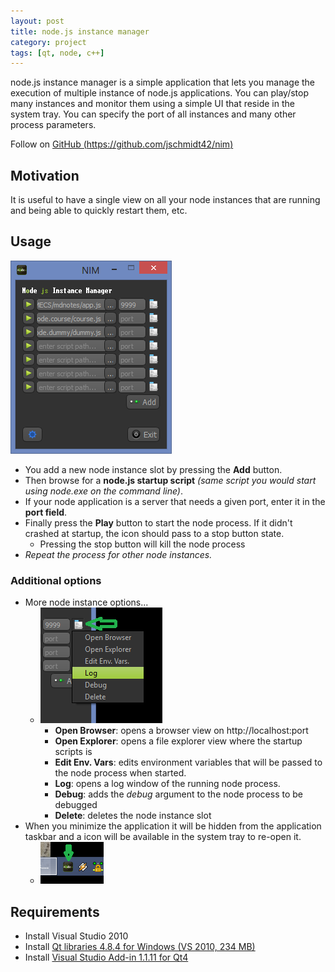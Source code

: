 ```yaml
---
layout: post
title: node.js instance manager
category: project
tags: [qt, node, c++]
---
```


node.js instance manager is a simple application that lets you manage the execution of multiple instance of node.js applications. You can play/stop many instances and monitor them using a simple UI that reside in the system tray. You can specify the port of all instances and many other process parameters. 

Follow on [GitHub (https://github.com/jschmidt42/nim)](https://github.com/jschmidt42/nim)

## Motivation

It is useful to have a single view on all your node instances that are running and being able to quickly restart them, etc.

## Usage

![main ui](/images/main.png)

- You add a new node instance slot by pressing the **Add** button.
- Then browse for a **node.js startup script** *(same script you would start using node.exe on the command line)*.
- If your node application is a server that needs a given port, enter it in the **port field**.
- Finally press the **Play** button to start the node process. If it didn't crashed at startup, the icon should pass to a stop button state.
	- Pressing the stop button will kill the node process
- *Repeat the process for other node instances.*

### Additional options

- More node instance options...
	- ![more options](/images/more-options.png)
		- **Open Browser**: opens a browser view on http://localhost:port
		- **Open Explorer**: opens a file explorer view where the startup scripts is
		- **Edit Env. Vars**: edits environment variables that will be passed to the node process when started.
		- **Log**: opens a log window of the running node process.
		- **Debug**: adds the *debug* argument to the node process to be debugged
		- **Delete**: deletes the node instance slot 
- When you minimize the application it will be hidden from the application taskbar and a icon will be available in the system tray to re-open it.
	- ![system tray](/images/system-tray.png)

## Requirements

- Install Visual Studio 2010
- Install [Qt libraries 4.8.4 for Windows (VS 2010, 234 MB)](http://releases.qt-project.org/qt4/source/qt-win-opensource-4.8.4-vs2010.exe "QT 4.8.4")
- Install [Visual Studio Add-in 1.1.11 for Qt4](http://releases.qt-project.org/vsaddin/qt-vs-addin-1.1.11-opensource.exe)